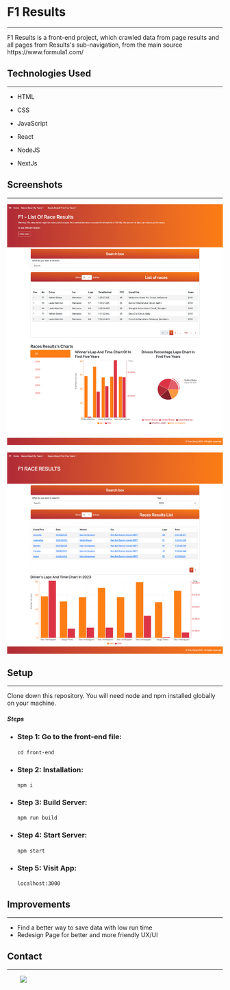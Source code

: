 <h1>F1 Results</h1>
<hr><p>F1 Results is a front-end project, which crawled data from page results and all pages from Results's sub-navigation, from the main source https://www.formula1.com/</p><h2>Technologies Used</h2>
<hr><ul>
<li>HTML</li>
</ul><ul>
<li>CSS</li>
</ul><ul>
<li>JavaScript</li>
</ul><ul>
<li>React</li>
</ul><ul>
<li>NodeJS</li>
</ul><ul>
<li>NextJs</li>
</ul><h2>Screenshots</h2>
<hr><p><img src="https://github.com/RubyDang/formula-1-race-results/blob/e0958d4465e0d6c1e0b5cd12d6ba29b29650eb8f/front-end/public/rrffy_page.png" alt=""></p><p><img src="https://github.com/RubyDang/formula-1-race-results/blob/e0958d4465e0d6c1e0b5cd12d6ba29b29650eb8f/front-end/public/rrby_page.png" alt=""></p><h2>Setup</h2>
<hr><p>Clone down this repository. You will need node and npm installed globally on your machine.</p><h5>Steps</h5><ul>
<li><h3>Step 1: Go to the front-end file: </h3><p><code>cd front-end</code></p></li>
<li><h3>Step 2: Installation: </h3><p><code>npm i</code></p></li>
<li><h3>Step 3: Build Server: </h3><p><code>npm run build</code></p></li>
<li><h3>Step 4: Start Server: </h3><p><code>npm start</code></p></li>
<li><h3>Step 5: Visit App: </h3><p><code>localhost:3000</code></p></li>
</ul><h2>Improvements</h2>
<hr><ul>
<li>Find a better way to save data with low run time</li>
<li>Redesign Page for better and more friendly UX/UI</li>
</ul><h2>Contact</h2>
<hr><p><span style="margin-right: 30px;"></span><a href="https://github.com/RubyDang"><img target="_blank" src="https://cdn.jsdelivr.net/gh/devicons/devicon/icons/github/github-original.svg" style="width: 10%;"></a></p>
